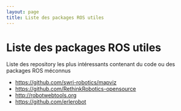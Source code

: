 ```yaml
---
layout: page
title: Liste des packages ROS utiles
---
```


# Liste des packages ROS utiles
Liste des repository les plus intéressants contenant du code ou des packages ROS méconnus

 - https://github.com/swri-robotics/mapviz
 - https://github.com/RethinkRobotics-opensource
 - http://robotwebtools.org
 - https://github.com/erlerobot
 
